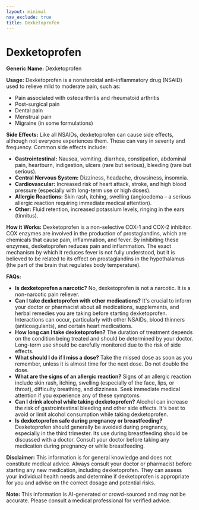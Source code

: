 ```yaml
---
layout: minimal
nav_exclude: true
title: Dexketoprofen
---
```


# Dexketoprofen

**Generic Name:** Dexketoprofen

**Usage:** Dexketoprofen is a nonsteroidal anti-inflammatory drug (NSAID) used to relieve mild to moderate pain, such as:

* Pain associated with osteoarthritis and rheumatoid arthritis
* Post-surgical pain
* Dental pain
* Menstrual pain
* Migraine (in some formulations)


**Side Effects:**  Like all NSAIDs, dexketoprofen can cause side effects, although not everyone experiences them.  These can vary in severity and frequency. Common side effects include:

* **Gastrointestinal:**  Nausea, vomiting, diarrhea, constipation, abdominal pain, heartburn, indigestion,  ulcers (rare but serious), bleeding (rare but serious).
* **Central Nervous System:** Dizziness, headache, drowsiness, insomnia.
* **Cardiovascular:**  Increased risk of heart attack, stroke, and high blood pressure (especially with long-term use or high doses).
* **Allergic Reactions:** Skin rash, itching, swelling (angioedema – a serious allergic reaction requiring immediate medical attention).
* **Other:** Fluid retention, increased potassium levels, ringing in the ears (tinnitus).

**How it Works:** Dexketoprofen is a non-selective COX-1 and COX-2 inhibitor.  COX enzymes are involved in the production of prostaglandins, which are chemicals that cause pain, inflammation, and fever. By inhibiting these enzymes, dexketoprofen reduces pain and inflammation.  The exact mechanism by which it reduces fever is not fully understood, but it is believed to be related to its effect on prostaglandins in the hypothalamus (the part of the brain that regulates body temperature).

**FAQs:**

* **Is dexketoprofen a narcotic?** No, dexketoprofen is not a narcotic.  It is a non-narcotic pain reliever.
* **Can I take dexketoprofen with other medications?**  It's crucial to inform your doctor or pharmacist about all medications, supplements, and herbal remedies you are taking before starting dexketoprofen. Interactions can occur, particularly with other NSAIDs, blood thinners (anticoagulants), and certain heart medications.
* **How long can I take dexketoprofen?**  The duration of treatment depends on the condition being treated and should be determined by your doctor. Long-term use should be carefully monitored due to the risk of side effects.
* **What should I do if I miss a dose?** Take the missed dose as soon as you remember, unless it is almost time for the next dose. Do not double the dose.
* **What are the signs of an allergic reaction?** Signs of an allergic reaction include skin rash, itching, swelling (especially of the face, lips, or throat), difficulty breathing, and dizziness. Seek immediate medical attention if you experience any of these symptoms.
* **Can I drink alcohol while taking dexketoprofen?** Alcohol can increase the risk of gastrointestinal bleeding and other side effects. It's best to avoid or limit alcohol consumption while taking dexketoprofen.
* **Is dexketoprofen safe during pregnancy or breastfeeding?**  Dexketoprofen should generally be avoided during pregnancy, especially in the third trimester.  Its use during breastfeeding should be discussed with a doctor.  Consult your doctor before taking any medication during pregnancy or while breastfeeding.


**Disclaimer:** This information is for general knowledge and does not constitute medical advice. Always consult your doctor or pharmacist before starting any new medication, including dexketoprofen.  They can assess your individual health needs and determine if dexketoprofen is appropriate for you and advise on the correct dosage and potential risks.


**Note:** This information is AI-generated or crowd-sourced and may not be accurate. Please consult a medical professional for verified advice.